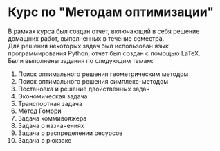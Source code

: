 # Курс по "Методам оптимизации"
В рамках курса был создан отчет, включающий в себя решение домашних работ, выполненных в течение семестра.  
Для решения некоторых задач был использован язык программирования Python; отчет был создан с помощью LaTeX.  
Были выполнены задания по следующим темам:  
1. Поиск оптимального решения геометрическим методом
2. Поиск оптимального решения симплекс-методом
3. Постановка и решение двойственных задач
4. Экономическая задача
5. Транспортная задача
6. Метод Гомори
7. Задача коммивояжера
8. Задача о назначениях
9. Задача о распределении ресурсов
10. Задача о рюкзаке
